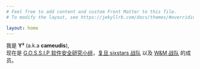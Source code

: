 ```yaml
---
# Feel free to add content and custom Front Matter to this file.
# To modify the layout, see https://jekyllrb.com/docs/themes/#overriding-theme-defaults

layout: home
---
```


<script src="https://unpkg.com/typed.js@2.1.0/dist/typed.umd.js"></script>

我是 **Y²** (a.k.a **cameudis**), <span id="im"></span><br>
现在是 [G.O.S.S.I.P 软件安全研究小组](https://gossip.team/)，[复旦 sixstars 战队](https://ctftime.org/team/12592) 以及 [W&M 战队](https://wm-team.cn/) 的成员。

<script>
  var typed = new Typed('#im', {
    strings: [
        '计算机研究爱好者。',
        '鼓手。',
        '复旦大学学生。'
        '上海交通大学学生。'
    ],
    typeSpeed: 50,
    backSpeed: 50,
    backDelay: 2500,
    loop: true,
  });
</script>
